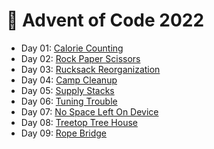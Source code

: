 # 🎄 Advent of Code 2022

- Day 01: [Calorie Counting](./src/main/kotlin/fr/davidpelissier/adventofcode2022/days/Day01.kt)
- Day 02: [Rock Paper Scissors](./src/main/kotlin/fr/davidpelissier/adventofcode2022/days/Day02.kt)
- Day 03: [Rucksack Reorganization](./src/main/kotlin/fr/davidpelissier/adventofcode2022/days/Day03.kt)
- Day 04: [Camp Cleanup](./src/main/kotlin/fr/davidpelissier/adventofcode2022/days/Day04.kt)
- Day 05: [Supply Stacks](./src/main/kotlin/fr/davidpelissier/adventofcode2022/days/Day05.kt)
- Day 06: [Tuning Trouble](./src/main/kotlin/fr/davidpelissier/adventofcode2022/days/Day06.kt)
- Day 07: [No Space Left On Device](./src/main/kotlin/fr/davidpelissier/adventofcode2022/days/Day07.kt)
- Day 08: [Treetop Tree House](./src/main/kotlin/fr/davidpelissier/adventofcode2022/days/Day08.kt)
- Day 09: [Rope Bridge](./src/main/kotlin/fr/davidpelissier/adventofcode2022/days/Day09.kt)

